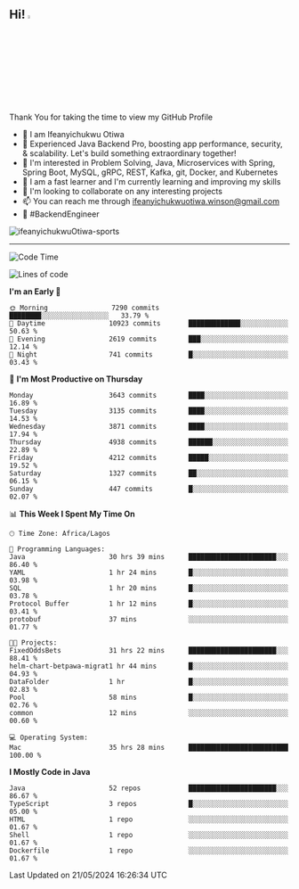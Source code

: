 <!-- BLOG-POST-LIST:START --><!-- BLOG-POST-LIST:END -->

## Hi! <img src="https://media.giphy.com/media/hvRJCLFzcasrR4ia7z/giphy.gif" width="4%"> 

Thank You for taking the time to view my GitHub Profile

- 👋 I am Ifeanyichukwu Otiwa
- 🚀 Experienced Java Backend Pro, boosting app performance, security, & scalability. Let's build something extraordinary together!
- 👀 I'm interested in Problem Solving, Java, Microservices with Spring, Spring Boot, MySQL, gRPC, REST, Kafka, git, Docker, and Kubernetes
- 🌱 I am a fast learner and I'm currently learning and improving my skills
- 💞️ I'm looking to collaborate on any interesting projects
- 📫 You can reach me through ifeanyichukwuotiwa.winson@gmail.com
- 🚀 #BackendEngineer

<p align="left" marginTop="10px"> <img src="https://komarev.com/ghpvc/?username=ifeanyichukwuOtiwa-sports&label=Profile%20views&color=0e75b6&style=for-the-badge" alt="ifeanyichukwuOtiwa-sports" /> </p>

***

<!--START_SECTION:waka-->
![Code Time](http://img.shields.io/badge/Code%20Time-2%2C548%20hrs%2059%20mins-blue)

![Lines of code](https://img.shields.io/badge/From%20Hello%20World%20I%27ve%20Written-5.3%20million%20lines%20of%20code-blue)

**I'm an Early 🐤** 

```text
🌞 Morning                7290 commits        ████████░░░░░░░░░░░░░░░░░   33.79 % 
🌆 Daytime                10923 commits       █████████████░░░░░░░░░░░░   50.63 % 
🌃 Evening                2619 commits        ███░░░░░░░░░░░░░░░░░░░░░░   12.14 % 
🌙 Night                  741 commits         █░░░░░░░░░░░░░░░░░░░░░░░░   03.43 % 
```
📅 **I'm Most Productive on Thursday** 

```text
Monday                   3643 commits        ████░░░░░░░░░░░░░░░░░░░░░   16.89 % 
Tuesday                  3135 commits        ████░░░░░░░░░░░░░░░░░░░░░   14.53 % 
Wednesday                3871 commits        ████░░░░░░░░░░░░░░░░░░░░░   17.94 % 
Thursday                 4938 commits        ██████░░░░░░░░░░░░░░░░░░░   22.89 % 
Friday                   4212 commits        █████░░░░░░░░░░░░░░░░░░░░   19.52 % 
Saturday                 1327 commits        ██░░░░░░░░░░░░░░░░░░░░░░░   06.15 % 
Sunday                   447 commits         █░░░░░░░░░░░░░░░░░░░░░░░░   02.07 % 
```


📊 **This Week I Spent My Time On** 

```text
🕑︎ Time Zone: Africa/Lagos

💬 Programming Languages: 
Java                     30 hrs 39 mins      ██████████████████████░░░   86.40 % 
YAML                     1 hr 24 mins        █░░░░░░░░░░░░░░░░░░░░░░░░   03.98 % 
SQL                      1 hr 20 mins        █░░░░░░░░░░░░░░░░░░░░░░░░   03.78 % 
Protocol Buffer          1 hr 12 mins        █░░░░░░░░░░░░░░░░░░░░░░░░   03.41 % 
protobuf                 37 mins             ░░░░░░░░░░░░░░░░░░░░░░░░░   01.77 % 

🐱‍💻 Projects: 
FixedOddsBets            31 hrs 22 mins      ██████████████████████░░░   88.41 % 
helm-chart-betpawa-migrat1 hr 44 mins        █░░░░░░░░░░░░░░░░░░░░░░░░   04.93 % 
DataFolder               1 hr                █░░░░░░░░░░░░░░░░░░░░░░░░   02.83 % 
Pool                     58 mins             █░░░░░░░░░░░░░░░░░░░░░░░░   02.76 % 
common                   12 mins             ░░░░░░░░░░░░░░░░░░░░░░░░░   00.60 % 

💻 Operating System: 
Mac                      35 hrs 28 mins      █████████████████████████   100.00 % 
```

**I Mostly Code in Java** 

```text
Java                     52 repos            ██████████████████████░░░   86.67 % 
TypeScript               3 repos             █░░░░░░░░░░░░░░░░░░░░░░░░   05.00 % 
HTML                     1 repo              ░░░░░░░░░░░░░░░░░░░░░░░░░   01.67 % 
Shell                    1 repo              ░░░░░░░░░░░░░░░░░░░░░░░░░   01.67 % 
Dockerfile               1 repo              ░░░░░░░░░░░░░░░░░░░░░░░░░   01.67 % 
```




 Last Updated on 21/05/2024 16:26:34 UTC
<!--END_SECTION:waka-->

<!--
<p align="center">
![trophy](https://github-profile-trophy.vercel.app/?username=ifeanyichukwuOtiwa-sports&theme=onedark) (https://github.com/ryo-ma/github-profile-trophy)
</p>
-->

<!---
ifeanyi-otiwa/ifeanyi-otiwa is a ✨ special ✨ repository because its `README.md` (this file) appears on your GitHub profile.
You can click the Preview link to take a look at your changes.
--->
